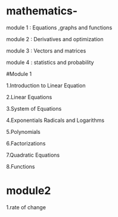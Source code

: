 # mathematics-

module 1 : Equations ,graphs and functions

module 2 : Derivatives and optimization

module 3 : Vectors and matrices

module 4 : statistics and probability 

#Module 1

1.Introduction to Linear Equation

2.Linear Equations

3.System of Equations

4.Exponentials Radicals and Logarithms

5.Polynomials

6.Factorizations

7.Quadratic Equations

8.Functions



# module2

1.rate of change
